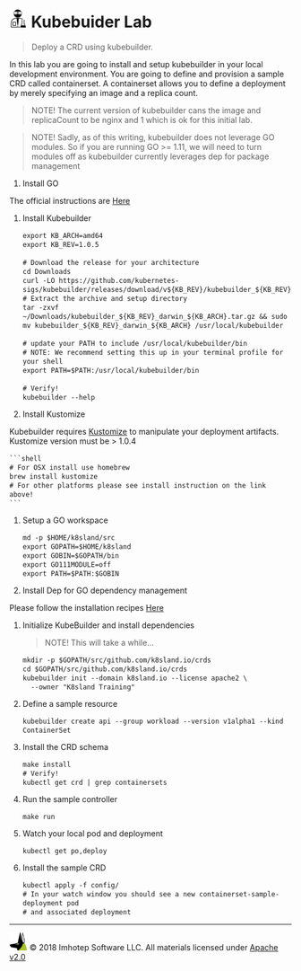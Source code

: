 # <img src="../assets/lab.png" width="32" height="auto"/> Kubebuider Lab

> Deploy a CRD using kubebuilder.

In this lab you are going to install and setup kubebuilder in your local development
environment. You are going to define and provision a sample CRD called containerset.
A containerset allows you to define a deployment by merely specifying an image and a
replica count.

> NOTE! The current version of kubebuilder cans the image and replicaCount to be
> nginx and 1 which is ok for this initial lab.

> NOTE! Sadly, as of this writing, kubebuilder does not leverage GO modules.
> So if you are running GO >= 1.11, we will need to turn modules off as
> kubebuilder currently leverages dep for package management

1. Install GO

The official instructions are [Here](https://golang.org/doc/install)

1. Install Kubebuilder

    ```shell
    export KB_ARCH=amd64
    export KB_REV=1.0.5

    # Download the release for your architecture
    cd Downloads
    curl -LO https://github.com/kubernetes-sigs/kubebuilder/releases/download/v${KB_REV}/kubebuilder_${KB_REV}_darwin_${KB_ARCH}.tar.gz
    # Extract the archive and setup directory
    tar -zxvf ~/Downloads/kubebuilder_${KB_REV}_darwin_${KB_ARCH}.tar.gz && sudo mv kubebuilder_${KB_REV}_darwin_${KB_ARCH} /usr/local/kubebuilder

    # update your PATH to include /usr/local/kubebuilder/bin
    # NOTE: We recommend setting this up in your terminal profile for your shell
    export PATH=$PATH:/usr/local/kubebuilder/bin

    # Verify!
    kubebuilder --help
    ```

1. Install Kustomize

  Kubebuilder requires [Kustomize](https://github.com/kubernetes-sigs/kustomize)
  to manipulate your deployment artifacts. Kustomize version must be > 1.0.4

    ```shell
    # For OSX install use homebrew
    brew install kustomize
    # For other platforms please see install instruction on the link above!
    ```

1. Setup a GO workspace

    ```shell
    md -p $HOME/k8sland/src
    export GOPATH=$HOME/k8sland
    export GOBIN=$GOPATH/bin
    export GO111MODULE=off
    export PATH=$PATH:$GOBIN
    ```

1. Install Dep for GO dependency management

  Please follow the installation recipes [Here](https://github.com/golang/dep)

1. Initialize KubeBuilder and install dependencies

    > NOTE! This will take a while...

    ```shell
    mkdir -p $GOPATH/src/github.com/k8sland.io/crds
    cd $GOPATH/src/github.com/k8sland.io/crds
    kubebuilder init --domain k8sland.io --license apache2 \
      --owner "K8sland Training"
    ```

1. Define a sample resource

    ```shell
    kubebuilder create api --group workload --version v1alpha1 --kind ContainerSet
    ```

1. Install the CRD schema

    ```shell
    make install
    # Verify!
    kubectl get crd | grep containersets
    ```

1. Run the sample controller

    ```shell
    make run
    ```

1. Watch your local pod and deployment

    ```shell
    kubectl get po,deploy
    ```

1. Install the sample CRD

   ```shell
   kubectl apply -f config/
   # In your watch window you should see a new containerset-sample-deployment pod
   # and associated deployment
   ```

---
<img src="../assets/imhotep_logo.png" width="32" height="auto"/> © 2018 Imhotep Software LLC.
All materials licensed under [Apache v2.0](http://www.apache.org/licenses/LICENSE-2.0)